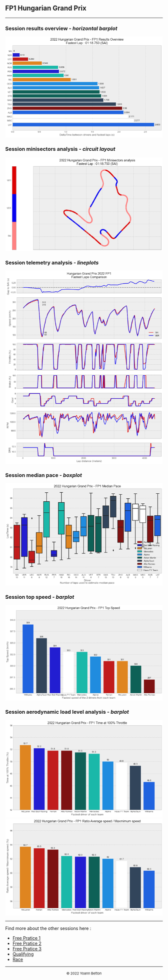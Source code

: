 ## FP1 Hungarian Grand Prix

---

### Session results overview - *horizontal barplot*

<img src="/output/2022-07-31_Hungarian_Grand_Prix/fp1_results_overview_white.png?raw=true"/>

### Session minisectors analysis - *circuit layout*

<img src="/output/2022-07-31_Hungarian_Grand_Prix/fp1_minisectors_analysis_white.png?raw=true"/>

### Session telemetry analysis - *lineplots*

<img src="/output/2022-07-31_Hungarian_Grand_Prix/fp1_telemetry_analysis_white.png?raw=true"/>

### Session median pace - *boxplot*

<img src="/output/2022-07-31_Hungarian_Grand_Prix/fp1_median_pace_white.png?raw=true"/>

### Session top speed - *barplot*

<img src="/output/2022-07-31_Hungarian_Grand_Prix/topspeed_fp1_white.png?raw=true"/>

### Session aerodynamic load level analysis - *barplot*

<img src="/output/2022-07-31_Hungarian_Grand_Prix/fp1_maximum_throttle_white.png?raw=true"/>

<img src="/output/2022-07-31_Hungarian_Grand_Prix/fp1_speed_ratio_white.png?raw=true"/>

--- 

Find more about the other sessions here :
  - [Free Pratice 1](/page/FP1/2022-07-31_Hungarian_Grand_Prix)  
  - [Free Pratice 2](/page/FP2/2022-07-31_Hungarian_Grand_Prix) 
  - [Free Pratice 3](/page/FP3/2022-07-31_Hungarian_Grand_Prix)
  - [Qualifying](/page/Qualifying/2022-07-31_Hungarian_Grand_Prix) 
  - [Race](/page/Race/2022-07-31_Hungarian_Grand_Prix)

---

<div style="text-align: center">
  <p style="font-size:11px">&copy; 2022 Yoann Betton</p>
</div>

<!-- ---

<p style="font-size:11px">Page generated from <a href="https://github.com/yoannbtn/yoannbtn.github.io">github.com/yoannbtn</a>.</p> -->